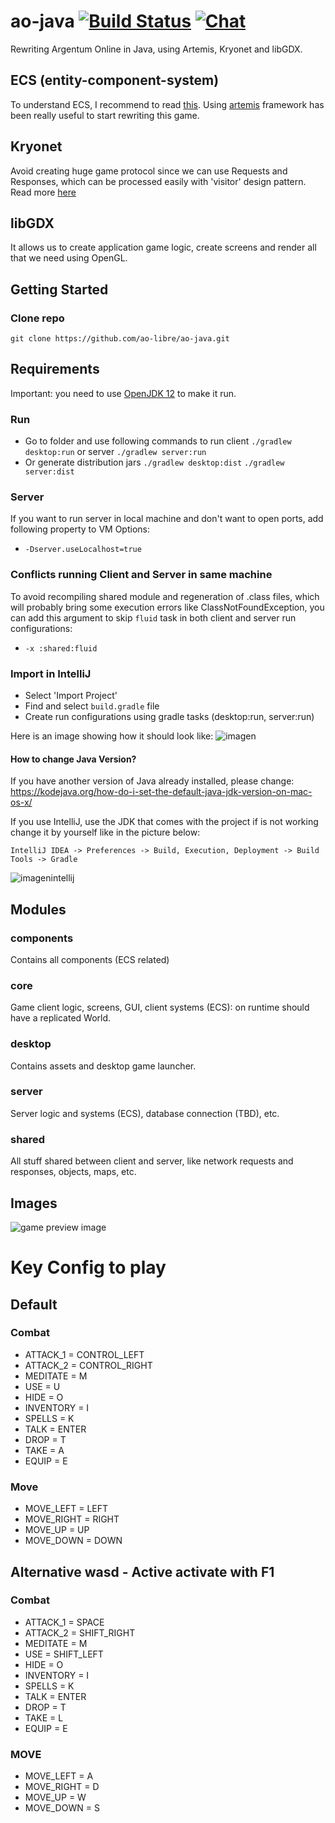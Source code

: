 # ao-java [![Build Status](https://travis-ci.org/ao-libre/ao-java.svg?branch=master)](https://travis-ci.org/ao-libre/ao-java) [![Chat](https://img.shields.io/badge/chat-on%20discord-7289da.svg)](https://discord.gg/GpX3zzZ)
Rewriting Argentum Online in Java, using Artemis, Kryonet and libGDX.

## ECS (entity-component-system)
To understand ECS, I recommend to read [this](https://github.com/junkdog/artemis-odb/wiki/Introduction-to-Entity-Systems).
Using [artemis](https://github.com/junkdog/artemis-odb) framework has been really useful to start rewriting this game.

## Kryonet
Avoid creating huge game protocol since we can use Requests and Responses, which can be processed easily with 'visitor' design pattern. 
Read more [here](https://github.com/EsotericSoftware/kryonet)

## libGDX
It allows us to create application game logic, create screens and render all that we need using OpenGL.

## Getting Started
### Clone repo
```
git clone https://github.com/ao-libre/ao-java.git
```
## Requirements

Important: you need to use [OpenJDK 12](http://jdk.java.net/12/) to make it run.

### Run
* Go to folder and use following commands to run client ```./gradlew desktop:run``` or server ```./gradlew server:run```
* Or generate distribution jars ``` ./gradlew desktop:dist ``` ``` ./gradlew server:dist ```

### Server
If you want to run server in local machine and don't want to open ports, add following property to VM Options:
* ```-Dserver.useLocalhost=true```

### Conflicts running Client and Server in same machine
To avoid recompiling shared module and regeneration of .class files, which will probably bring some execution errors like ClassNotFoundException, you can add this argument to skip `fluid` task in both client and server run configurations:
* ```-x :shared:fluid```

### Import in IntelliJ
* Select 'Import Project'
* Find and select ```build.gradle``` file
* Create run configurations using gradle tasks (desktop:run, server:run)

Here is an image showing how it should look like:
![imagen](https://media.discordapp.net/attachments/573645939663699988/585399360037322777/Screen_Shot_2019-06-04_at_9.25.56_PM.png)


#### How to change Java Version?
If you have another version of Java already installed, please change: 
https://kodejava.org/how-do-i-set-the-default-java-jdk-version-on-mac-os-x/

If you use IntelliJ, use the JDK that comes with the project if is not working change it by yourself like in the picture below:

`IntelliJ IDEA -> Preferences -> Build, Execution, Deployment -> Build Tools -> Gradle `

![imagenintellij](https://media.discordapp.net/attachments/519531620064296971/543934316233883669/Screen_Shot_2019-02-10_at_12.20.01_PM.png)


## Modules

### components
Contains all components (ECS related) 
### core
Game client logic, screens, GUI, client systems (ECS): on runtime should have a replicated World.
### desktop
Contains assets and desktop game launcher.
### server
Server logic and systems (ECS), database connection (TBD), etc.
### shared
All stuff shared between client and server, like network requests and responses, objects, maps, etc.

## Images 
![game preview image](https://cdn.discordapp.com/attachments/586729778027954187/599781752357126165/aoj2.png)

# Key Config to play
## Default

### Combat
* ATTACK_1 = CONTROL_LEFT
* ATTACK_2 = CONTROL_RIGHT
* MEDITATE = M
* USE = U
* HIDE = O
* INVENTORY = I
* SPELLS = K
* TALK = ENTER
* DROP = T
* TAKE = A
* EQUIP = E

### Move
* MOVE_LEFT = LEFT
* MOVE_RIGHT = RIGHT
* MOVE_UP = UP
* MOVE_DOWN = DOWN

## Alternative wasd - Active activate with F1
### Combat
* ATTACK_1 = SPACE
* ATTACK_2 = SHIFT_RIGHT
* MEDITATE = M
* USE = SHIFT_LEFT
* HIDE = O
* INVENTORY = I
* SPELLS = K
* TALK = ENTER
* DROP = T
* TAKE = L
* EQUIP = E

### MOVE
* MOVE_LEFT = A
* MOVE_RIGHT = D
* MOVE_UP = W
* MOVE_DOWN = S
